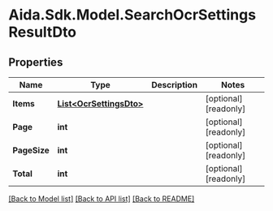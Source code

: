 # Aida.Sdk.Model.SearchOcrSettingsResultDto

## Properties

Name | Type | Description | Notes
------------ | ------------- | ------------- | -------------
**Items** | [**List&lt;OcrSettingsDto&gt;**](OcrSettingsDto.md) |  | [optional] [readonly] 
**Page** | **int** |  | [optional] [readonly] 
**PageSize** | **int** |  | [optional] [readonly] 
**Total** | **int** |  | [optional] [readonly] 

[[Back to Model list]](../README.md#documentation-for-models) [[Back to API list]](../README.md#documentation-for-api-endpoints) [[Back to README]](../README.md)

